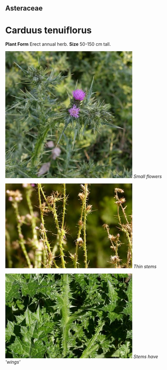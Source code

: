 ## Asteraceae
# Carduus tenuiflorus

**Plant Form** Erect annual herb. **Size** 50-150 cm tall.


![Small flowers](62390__DSF2694.jpg)
   *Small flowers* 

![Thin stems](8805_P6880978.jpg)
   *Thin stems* 

![Stems have 'wings'](2943_P6840530.jpg)
   *Stems have 'wings'* 

